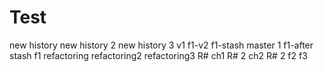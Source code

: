 # Test
new history 
new history 2
new history 3
v1
f1-v2
f1-stash
master 1
f1-after stash
f1
refactoring
refactoring2
refactoring3
R#
ch1
R# 2
ch2
R# 2
f2
f3
